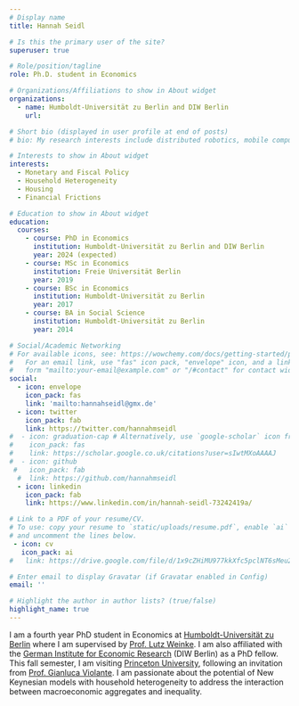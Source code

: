 ```yaml
---
# Display name
title: Hannah Seidl

# Is this the primary user of the site?
superuser: true

# Role/position/tagline
role: Ph.D. student in Economics 

# Organizations/Affiliations to show in About widget
organizations:
  - name: Humboldt-Universität zu Berlin and DIW Berlin
    url: 

# Short bio (displayed in user profile at end of posts)
# bio: My research interests include distributed robotics, mobile computing and programmable matter.

# Interests to show in About widget
interests:
  - Monetary and Fiscal Policy
  - Household Heterogeneity
  - Housing 
  - Financial Frictions

# Education to show in About widget
education:
  courses:
    - course: PhD in Economics
      institution: Humboldt-Universität zu Berlin and DIW Berlin
      year: 2024 (expected)
    - course: MSc in Economics
      institution: Freie Universität Berlin
      year: 2019
    - course: BSc in Economics
      institution: Humboldt-Universität zu Berlin
      year: 2017
    - course: BA in Social Science
      institution: Humboldt-Universität zu Berlin
      year: 2014

# Social/Academic Networking
# For available icons, see: https://wowchemy.com/docs/getting-started/page-builder/#icons
#   For an email link, use "fas" icon pack, "envelope" icon, and a link in the
#   form "mailto:your-email@example.com" or "/#contact" for contact widget.
social:
  - icon: envelope
    icon_pack: fas
    link: 'mailto:hannahseidl@gmx.de'
  - icon: twitter
    icon_pack: fab
    link: https://twitter.com/hannahmseidl
#  - icon: graduation-cap # Alternatively, use `google-scholar` icon from `ai` icon pack
#    icon_pack: fas
#    link: https://scholar.google.co.uk/citations?user=sIwtMXoAAAAJ
#  - icon: github
 #   icon_pack: fab
  #  link: https://github.com/hannahmseidl
  - icon: linkedin
    icon_pack: fab
    link: https://www.linkedin.com/in/hannah-seidl-73242419a/

# Link to a PDF of your resume/CV.
# To use: copy your resume to `static/uploads/resume.pdf`, enable `ai` icons in `params.toml`,
# and uncomment the lines below.
 - icon: cv
   icon_pack: ai
#   link: https://drive.google.com/file/d/1x9cZHiMU977kkXfc5pclNT6sMeu2rjO8/view?usp=sharing

# Enter email to display Gravatar (if Gravatar enabled in Config)
email: ''

# Highlight the author in author lists? (true/false)
highlight_name: true
---
```


I am a fourth year PhD student in Economics at [Humboldt-Universität zu Berlin](https://www.wiwi.hu-berlin.de/de/professuren/vwl/wipo) where I am supervised by [Prof. Lutz Weinke](https://www.wiwi.hu-berlin.de/de/professuren/vwl/wipo/team/lutz-weinke). I am also affiliated with the [German Institute for Economic Research](https://www.diw.de/de/diw_01.c.619412.de/graduate_center.html) (DIW Berlin) as a PhD fellow. This fall semester, I am visiting [Princeton University](https://economics.princeton.edu/), following an invitation from [Prof. Gianluca Violante](https://sites.google.com/a/princeton.edu/glviolante/). I am passionate about the potential of New Keynesian models with household heterogeneity to address the interaction between macroeconomic aggregates and inequality.  

<!-- {{< icon name="download" pack="fas" >}} Download my {{< staticref "uploads/demo_resume.pdf" "newtab" >}}resumé{{< /staticref >}}.
 -->
